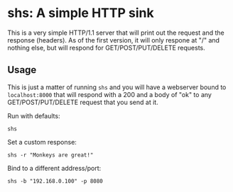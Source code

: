 # shs:  A simple HTTP sink
This is a very simple HTTP/1.1 server that will print out the request and the
response (headers).  As of the first version, it will only respone at "/" and
nothing else, but will respond for GET/POST/PUT/DELETE requests.

## Usage
This is just a matter of running `shs` and you will have a webserver bound to
`localhost:8000` that will respond with a 200 and a body of "ok" to any
GET/POST/PUT/DELETE request that you send at it.

Run with defaults:
```
shs
```

Set a custom response:
```
shs -r "Monkeys are great!"
```

Bind to a different address/port:
```
shs -b "192.168.0.100" -p 8080
```
